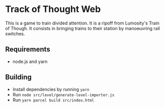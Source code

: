 # Track of Thought Web

This is a game to train divided attention. It is a ripoff from Lumosity's Train of Though. It consists in bringing trains to their station by manoeuvring rail switches.

## Requirements

- node.js and yarn

## Building

- Install dependencies by running `yarn`
- Run `node src/level/generate-level-importer.js`
- Run `yarn parcel build src/index.html`
